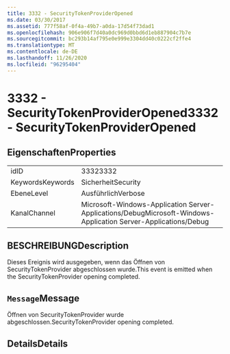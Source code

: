 ```yaml
---
title: 3332 - SecurityTokenProviderOpened
ms.date: 03/30/2017
ms.assetid: 777f58af-0f4a-49b7-a0da-17d54f73dad1
ms.openlocfilehash: 906e906f7d40a0dc969d0bbd6d1eb887904c7b7e
ms.sourcegitcommit: bc293b14af795e0e999e3304dd40c0222cf2ffe4
ms.translationtype: MT
ms.contentlocale: de-DE
ms.lasthandoff: 11/26/2020
ms.locfileid: "96295404"
---
```

# <a name="3332---securitytokenprovideropened"></a><span data-ttu-id="848e1-102">3332 - SecurityTokenProviderOpened</span><span class="sxs-lookup"><span data-stu-id="848e1-102">3332 - SecurityTokenProviderOpened</span></span>

## <a name="properties"></a><span data-ttu-id="848e1-103">Eigenschaften</span><span class="sxs-lookup"><span data-stu-id="848e1-103">Properties</span></span>  
  
|||  
|-|-|  
|<span data-ttu-id="848e1-104">id</span><span class="sxs-lookup"><span data-stu-id="848e1-104">ID</span></span>|<span data-ttu-id="848e1-105">3332</span><span class="sxs-lookup"><span data-stu-id="848e1-105">3332</span></span>|  
|<span data-ttu-id="848e1-106">Keywords</span><span class="sxs-lookup"><span data-stu-id="848e1-106">Keywords</span></span>|<span data-ttu-id="848e1-107">Sicherheit</span><span class="sxs-lookup"><span data-stu-id="848e1-107">Security</span></span>|  
|<span data-ttu-id="848e1-108">Ebene</span><span class="sxs-lookup"><span data-stu-id="848e1-108">Level</span></span>|<span data-ttu-id="848e1-109">Ausführlich</span><span class="sxs-lookup"><span data-stu-id="848e1-109">Verbose</span></span>|  
|<span data-ttu-id="848e1-110">Kanal</span><span class="sxs-lookup"><span data-stu-id="848e1-110">Channel</span></span>|<span data-ttu-id="848e1-111">Microsoft-Windows-Application Server-Applications/Debug</span><span class="sxs-lookup"><span data-stu-id="848e1-111">Microsoft-Windows-Application Server-Applications/Debug</span></span>|  
  
## <a name="description"></a><span data-ttu-id="848e1-112">BESCHREIBUNG</span><span class="sxs-lookup"><span data-stu-id="848e1-112">Description</span></span>  

 <span data-ttu-id="848e1-113">Dieses Ereignis wird ausgegeben, wenn das Öffnen von SecurityTokenProvider abgeschlossen wurde.</span><span class="sxs-lookup"><span data-stu-id="848e1-113">This event is emitted when the SecurityTokenProvider opening completed.</span></span>  
  
## <a name="message"></a><span data-ttu-id="848e1-114">`Message`</span><span class="sxs-lookup"><span data-stu-id="848e1-114">Message</span></span>  

 <span data-ttu-id="848e1-115">Öffnen von SecurityTokenProvider wurde abgeschlossen.</span><span class="sxs-lookup"><span data-stu-id="848e1-115">SecurityTokenProvider opening completed.</span></span>  
  
## <a name="details"></a><span data-ttu-id="848e1-116">Details</span><span class="sxs-lookup"><span data-stu-id="848e1-116">Details</span></span>

